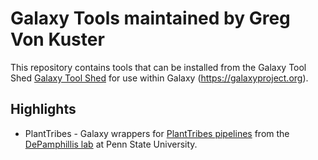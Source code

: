 Galaxy Tools maintained by Greg Von Kuster
==========================================

This repository contains tools that can be installed from the Galaxy Tool Shed [Galaxy Tool Shed](https://toolshed.g2.bx.psu.edu/) for use within Galaxy (https://galaxyproject.org).

Highlights
----------
 * PlantTribes - Galaxy wrappers for [PlantTribes pipelines](https://github.com/dePamphilis/PlantTribes/tree/master/pipelines) from the [DePamphillis lab](http://cwd.huck.psu.edu/) at Penn State University.

